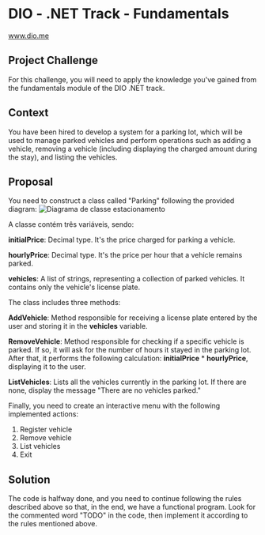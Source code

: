 # DIO - .NET Track - Fundamentals
www.dio.me

## Project Challenge
For this challenge, you will need to apply the knowledge you've gained from the fundamentals module of the DIO .NET track.

## Context
You have been hired to develop a system for a parking lot, which will be used to manage parked vehicles and perform operations such as adding a vehicle, removing a vehicle (including displaying the charged amount during the stay), and listing the vehicles.

## Proposal
You need to construct a class called "Parking" following the provided diagram:
![Diagrama de classe estacionamento](diagrama_classe_estacionamento.png)

A classe contém três variáveis, sendo:

**initialPrice**: Decimal type. It's the price charged for parking a vehicle.

**hourlyPrice**: Decimal type. It's the price per hour that a vehicle remains parked.

**vehicles**: A list of strings, representing a collection of parked vehicles. It contains only the vehicle's license plate.

The class includes three methods:

**AddVehicle**: Method responsible for receiving a license plate entered by the user and storing it in the **vehicles** variable.

**RemoveVehicle**: Method responsible for checking if a specific vehicle is parked. If so, it will ask for the number of hours it stayed in the parking lot. After that, it performs the following calculation:  **initialPrice** * **hourlyPrice**, displaying it to the user.

**ListVehicles**: Lists all the vehicles currently in the parking lot. If there are none, display the message "There are no vehicles parked."

Finally, you need to create an interactive menu with the following implemented actions:

1. Register vehicle
2. Remove vehicle
3. List vehicles
4. Exit


## Solution
The code is halfway done, and you need to continue following the rules described above so that, in the end, we have a functional program. Look for the commented word "TODO" in the code, then implement it according to the rules mentioned above.
